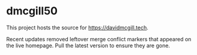 # dmcgill50

This project hosts the source for https://davidmcgill.tech.

Recent updates removed leftover merge conflict markers that appeared on the live homepage. Pull the latest version to ensure they are gone.
